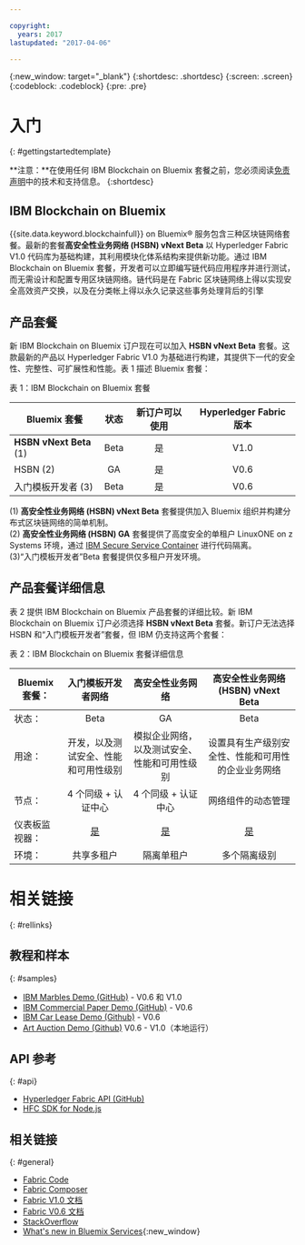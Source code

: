 ```yaml
---

copyright:
  years: 2017
lastupdated: "2017-04-06"

---
```


{:new_window: target="_blank"}
{:shortdesc: .shortdesc}
{:screen: .screen}
{:codeblock: .codeblock}
{:pre: .pre}

# 入门
{: #gettingstartedtemplate}

**注意：**在使用任何 IBM Blockchain on Bluemix 套餐之前，您必须阅读[免责声明](needtoknow.html)中的技术和支持信息。
{:shortdesc}

## IBM Blockchain on Bluemix

{{site.data.keyword.blockchainfull}} on Bluemix&reg; 服务包含三种区块链网络套餐。最新的套餐**高安全性业务网络 (HSBN) vNext Beta** 以 Hyperledger Fabric V1.0 代码库为基础构建，其利用模块化体系结构来提供新功能。通过 IBM Blockchain on Bluemix 套餐，开发者可以立即编写链代码应用程序并进行测试，而无需设计和配置专用区块链网络。链代码是在 Fabric 区块链网络上得以实现安全高效资产交换，以及在分类帐上得以永久记录这些事务处理背后的引擎

## 产品套餐

新 IBM Blockchain on Bluemix 订户现在可以加入 **HSBN vNext Beta** 套餐。这款最新的产品以 Hyperledger Fabric V1.0 为基础进行构建，其提供下一代的安全性、完整性、可扩展性和性能。表 1 描述 Bluemix 套餐：

表 1：IBM Blockchain on Bluemix 套餐  

| Bluemix 套餐      | 状态       | 新订户可以使用  | Hyperledger Fabric 版本
| ------------------------- |:--------------------------:|:-----:|:-----:|
| **HSBN vNext Beta** (1)   | Beta     | 是 |  V1.0 |
| HSBN (2) |  GA |  是 |  V0.6 |
| 入门模板开发者 (3)    | Beta     | 是 | V0.6 |

(1) **高安全性业务网络 (HSBN) vNext Beta** 套餐提供加入 Bluemix 组织并构建分布式区块链网络的简单机制。  
(2) **高安全性业务网络 (HSBN) GA** 套餐提供了高度安全的单租户 LinuxONE on z Systems 环境，通过 [IBM Secure Service Container](etn_ssc.html) 进行代码隔离。  
(3)“入门模板开发者”Beta 套餐提供仅多租户开发环境。  

## 产品套餐详细信息

表 2 提供 IBM Blockchain on Bluemix 产品套餐的详细比较。新 IBM Blockchain on Bluemix 订户必须选择 **HSBN vNext Beta** 套餐。新订户无法选择 HSBN 和“入门模板开发者”套餐，但 IBM 仍支持这两个套餐：

表 2：IBM Blockchain on Bluemix 套餐详细信息  

| Bluemix 套餐：      | 入门模板开发者网络       | 高安全性业务网络       | 高安全性业务网络 (HSBN) vNext Beta
| ------------------------- |:--------------------------:|:-----:|:-----:|
| 状态：    | Beta     | GA | Beta |
| 用途：  |  开发，以及测试安全、性能和可用性级别 |  模拟企业网络，以及测试安全、性能和可用性级别 |  设置具有生产级别安全性、性能和可用性的企业业务网络 |
| 节点：    | 4 个同级 + 认证中心     | 4 个同级 + 认证中心 | 网络组件的动态管理 |
| 仪表板监视器： | [是](ibmblockchainmonitor.html) | [是](ibmblockchainmonitor.html) | [是](v10_dashboard.html) |
| 环境：     | 共享多租户 | 隔离单租户 | 多个隔离级别 |

# 相关链接
{: #rellinks}
## 教程和样本
{: #samples}
* [IBM Marbles Demo (GitHub)](https://github.com/IBM-Blockchain/marbles) - V0.6 和 V1.0
* [IBM Commercial Paper Demo (GitHub)](https://github.com/IBM-Blockchain/cp-web#readme) - V0.6
* [IBM Car Lease Demo (Github)](https://github.com/IBM-Blockchain/car-lease-demo/blob/master/README.md) - V0.6
* [Art Auction Demo (Github)](https://github.com/ITPeople-Blockchain/auction) V0.6 - V1.0（本地运行）

## API 参考
{: #api}
* [Hyperledger Fabric API (GitHub)](https://github.com/hyperledger/fabric/tree/v0.6/docs/API)
* [HFC SDK for Node.js](https://github.com/hyperledger/fabric/tree/v0.6/sdk/node)

## 相关链接
{: #general}
* [Fabric Code](https://github.com/hyperledger/fabric)
* [Fabric Composer](https://fabric-composer.github.io/)
* [Fabric V1.0 文档](http://hyperledger-fabric.readthedocs.io/en/latest/)
* [Fabric V0.6 文档](https://github.com/hyperledger/fabric/tree/v0.6/docs)
* [StackOverflow](http://stackoverflow.com/questions/tagged/hyperledger)
* [What's new in Bluemix Services](http://www.ng.bluemix.net/docs/whatsnew/index.html#services_category){:new_window}


<!--
[Bluemix Pricing Sheet](https://console.ng.bluemix.net/pricing/)
[IBM Bluemix Prerequisites](https://developer.ibm.com/bluemix/support/#prereqs) -->
